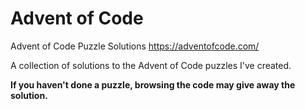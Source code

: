 # Advent of Code
Advent of Code Puzzle Solutions https://adventofcode.com/

A collection of solutions to the Advent of Code puzzles I've created.

**If you haven't done a puzzle, browsing the code may give away the solution.**
